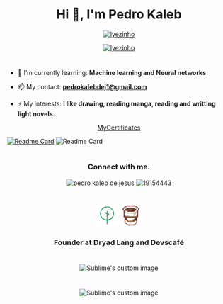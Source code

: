 <h1 align="center">Hi 👋, I'm Pedro Kaleb</h1>

<p align="center"> <a href="https://github.com/ryo-ma/github-profile-trophy"><img src="https://github-profile-trophy.vercel.app/?username=ryo-ma&no-bg=false&no-frame=true&theme=radical" alt="lyezinho" /></a> </p>

<p align="center"> <a href="https://github.com/ryo-ma/github-profile-trophy"><img src="https://gitscore.devscafe.org/api/banner/LyeZinho" alt="lyezinho" /></a> </p>

# 

- 🌱 I’m currently learning: **Machine learning and Neural networks**

- 📫 My contact: **pedrokalebdej1@gmail.com**

- ⚡ My interests: **I like drawing, reading manga, reading and writting light novels.**

<p align="center"> 
  <a href="https://github.com/LyeZinho/certificates/tree/main/certificates">
    MyCertificates
  </a> 
</p>


[![Readme Card](https://img.shields.io/github/followers/LyeZinho?label=LyeZinho&style=social)](https://github.com/LyeZinho/lyezinha)
![Readme Card](https://komarev.com/ghpvc/?username=lyezinho&label=Profile%20views&color=0e75b6&style=flat)

# 

<h3 align="center">Connect with me.</h3>
<p align="center">
  <a href="https://www.linkedin.com/in/pedrokalebdej1/" target="blank"><img align="center" src="https://raw.githubusercontent.com/rahuldkjain/github-profile-readme-generator/master/src/images/icons/Social/linked-in-alt.svg" alt="pedro kaleb de jesus" height="30" width="40" /></a>
  <a href="https://stackoverflow.com/users/19154443" target="blank"><img align="center" src="https://raw.githubusercontent.com/rahuldkjain/github-profile-readme-generator/master/src/images/icons/Social/stack-overflow.svg" alt="19154443" height="30" width="40" /></a>
</p>

# 

<p align="center">
  <img src="https://github.com/Dryad-lang/Dryad/blob/main/assets/logo.png?raw=true" alt="Sublime's custom image" height="10%" width="10%"/>
  <img src="https://github.com/devscafecommunity/cafe/blob/main/d7bcd594ca528d8a18074b02d43c0b28.png?raw=true" alt="Sublime's custom image" height="10%" width="10%"/>
</p>
<h3 align="center">Founder at Dryad Lang and Devscafé</h3>

# 

<p align="center">
  <img src="https://github-readme-streak-stats.herokuapp.com/?user=LyeZinho&theme=radical" alt="Sublime's custom image"/>
</p>


#

<p align="center">
  <img src="https://github.com/LyeZinho/LyeZinho/blob/main/kobayashi-san-chi-no-maid-dragon-anime.gif?raw=true" alt="Sublime's custom image"/>
</p>


